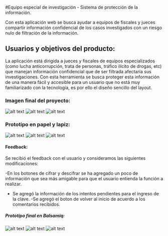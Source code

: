 #Equipo especial de investigación - Sistema de protección de la información.

Con esta aplicación web se busca ayudar a equipos de fiscales y jueces compartir información confidencial de los casos investigados con un riesgo nulo de filtración de la información.

## Usuarios y objetivos del producto:
La aplicación está dirigida a jueces y fiscales de equipos especializados (como lucha anticorrupción, trata de personas, tráfico ilícito de drogas, etc) que manejan información confidencial que de ser filtrada afectaría sus investigaciones.
Con esta herramienta se busca proteger esta información de una manera fácil y accesible para un usuario que no está muy familiarizado con la tecnología, es por ello el diseño sencillo del layout.

### Imagen final del proyecto:

![alt text](https://github.com/MayraMurillo/LIM010-Cipher/blob/master/fotos/web1.png) 
![alt text](https://github.com/MayraMurillo/LIM010-Cipher/blob/master/fotos/web2.png) 
![alt text](https://github.com/MayraMurillo/LIM010-Cipher/blob/master/fotos/web3.png)

### Prototipo en papel y lapiz:

![alt text](<https://github.com/MayraMurillo/cypherMayraMurillo/blob/master/Boceto1.jpg>)
![alt text](<https://github.com/MayraMurillo/cypherMayraMurillo/blob/master/Boceto2.jpg>)
![alt text](<https://github.com/MayraMurillo/cypherMayraMurillo/blob/master/Boceto3.jpg>)


#### Feedback:
Se recibió el feedback con el usuario y consideramos las siguientes modificaciones:

-En los botones de cifrar y descifrar se ha agregado un poco de información que sea más amigable para que el usuario entienda la función a realizar.
- Se agregó la información de los intentos pendientes para el ingreso de la clave.
-Se agregó el boton de volver al inicio de acuerdo a los comentarios recibidos.

##### Prototipo final en Balsamiq:
  
![alt text](<https://github.com/MayraMurillo/cypherMayraMurillo/blob/master/pantalla%201.png>)
![alt text](<https://github.com/MayraMurillo/cypherMayraMurillo/blob/master/pantalla%202.png>)
![alt text](<https://github.com/MayraMurillo/cypherMayraMurillo/blob/master/pantalla%203.png>)
